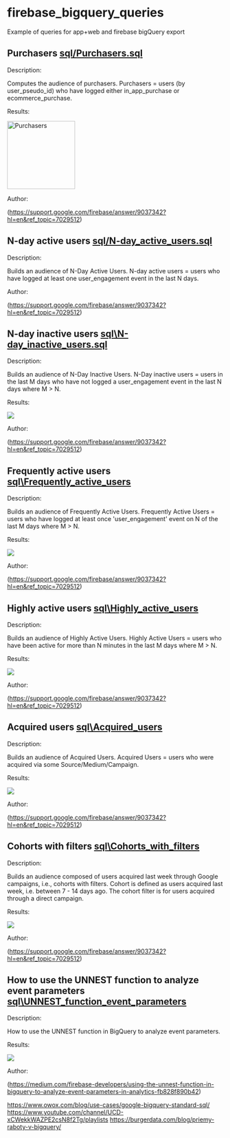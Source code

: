 # firebase_bigquery_queries
Example of queries for app+web and firebase bigQuery export


## Purchasers [sql/Purchasers.sql](sql/Purchasers.sql "Purchasers")

Description:

Computes the audience of purchasers.
Purchasers = users (by user_pseudo_id) who have logged either in_app_purchase or ecommerce_purchase.

Results:

<img width="158" alt="Purchasers" src="https://user-images.githubusercontent.com/16681043/67213115-2187e700-f426-11e9-8852-6a07d26a0d92.png">

Author:

(https://support.google.com/firebase/answer/9037342?hl=en&ref_topic=7029512)




## N-day active users [sql/N-day_active_users.sql](sql/N-day_active_users.sql "N-day active users")

Description:

Builds an audience of N-Day Active Users.
N-day active users = users who have logged at least one user_engagement event in the last N days.

Author:

(https://support.google.com/firebase/answer/9037342?hl=en&ref_topic=7029512)




## N-day inactive users [sql\N-day_inactive_users.sql](sql\N-day_inactive_users.sql "N-day inactive users")


Description:

Builds an audience of N-Day Inactive Users.
N-Day inactive users = users in the last M days who have not logged a
user_engagement event in the last N days where M > N.

Results:

<img src=https://user-images.githubusercontent.com/56918494/67683408-07a45200-f99a-11e9-91bb-6f34cd5965e7.jpg>


Author:

(https://support.google.com/firebase/answer/9037342?hl=en&ref_topic=7029512)




## Frequently active users [sql\Frequently_active_users](sql\Frequently_active_users.sql "Frequently active users")

Description:

Builds an audience of Frequently Active Users.
 Frequently Active Users = users who have logged at least once
 'user_engagement' event on N of the last M days where M > N.

Results:

<img  src="https://user-images.githubusercontent.com/56918494/67683655-636edb00-f99a-11e9-8087-d5a6597c7a13.jpg">


 Author:

 (https://support.google.com/firebase/answer/9037342?hl=en&ref_topic=7029512)




## Highly active users [sql\Highly_active_users](sql\Highly_active_users.sql "Highly active users")

Description:

Builds an audience of Highly Active Users.
Highly Active Users = users who have been active for more than N minutes in the last M days where M > N.

Results:

<img  src="https://user-images.githubusercontent.com/56918494/67485113-17f2bf00-f672-11e9-90a5-3c5eea67de7d.jpg">


Author:

(https://support.google.com/firebase/answer/9037342?hl=en&ref_topic=7029512)




## Acquired users [sql\Acquired_users](sql\Acquired_users.sql "Acquired users")

Description:

Builds an audience of Acquired Users.
Acquired Users = users who were acquired via some Source/Medium/Campaign.

Results:

<img  src="https://user-images.githubusercontent.com/56918494/67491241-44600880-f67d-11e9-9cde-e066cd9bf2fb.jpg">


Author:

(https://support.google.com/firebase/answer/9037342?hl=en&ref_topic=7029512)




## Cohorts with filters [sql\Cohorts_with_filters](sql\Cohorts_with_filters.sql "Cohorts with filters")

Description:

Builds an audience composed of users acquired last week through Google campaigns, i.e., cohorts with filters.
Cohort is defined as users acquired last week, i.e. between 7 - 14 days ago. The cohort filter is for users acquired through a direct
campaign.

Results:

<img  src="https://user-images.githubusercontent.com/56918494/67495491-a7ed3480-f683-11e9-939f-20184ddf93bb.jpg">


Author:

(https://support.google.com/firebase/answer/9037342?hl=en&ref_topic=7029512)




## How to use the UNNEST function to analyze event parameters [sql\UNNEST_function_event_parameters](sql\UNNEST_function_event_parameters.sql "How to use the UNNEST function to analyze event parameters")

Description:

How to use the UNNEST function in BigQuery to analyze event parameters.

Results:

<img  src="https://user-images.githubusercontent.com/56918494/67698542-35e25b80-f9b3-11e9-81db-5fc382aef952.jpg">


Author:

(https://medium.com/firebase-developers/using-the-unnest-function-in-bigquery-to-analyze-event-parameters-in-analytics-fb828f890b42)





https://www.owox.com/blog/use-cases/google-bigquery-standard-sql/
https://www.youtube.com/channel/UCD-xCWekkWAZPE2csN8f2Tg/playlists
https://burgerdata.com/blog/priemy-raboty-v-bigquery/
